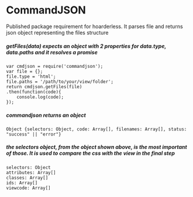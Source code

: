 # CommandJSON
Published package requirement for hoarderless. It parses file and returns json object representing the files structure

##### getFiles(data) expects an object with 2 properties for data.type, data.paths and it resolves a promise
    var cmdjson = require('commandjson');
    var file = {};
    file.type = 'html';
    file.paths = '/path/to/your/view/folder';
    return cmdjson.getFiles(file)
	.then(function(code){
	    console.log(code);
	});

##### commandjson returns an object
    Object {selectors: Object, code: Array[], filenames: Array[], status: "success" || "error"}


##### the selectors object, from the object shown above, is the most important of those. It is used to compare the css with the view in the final step
    selectors: Object
	attributes: Array[]
	classes: Array[]
	ids: Array[]
	viewcode: Array[]
